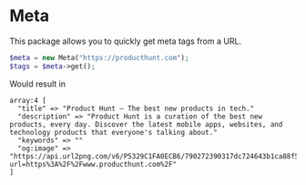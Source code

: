 # Meta
This package allows you to quickly get meta tags from a URL.

```php
$meta = new Meta("https://producthunt.com");
$tags = $meta->get();
```

Would result in
```
array:4 [
  "title" => "Product Hunt – The best new products in tech."
  "description" => "Product Hunt is a curation of the best new products, every day. Discover the latest mobile apps, websites, and technology products that everyone's talking about."
  "keywords" => ""
  "og:image" => "https://api.url2png.com/v6/P5329C1FA0ECB6/790272390317dc724643b1ca88f5da6e/png/?url=https%3A%2F%2Fwww.producthunt.com%2F"
]
```
